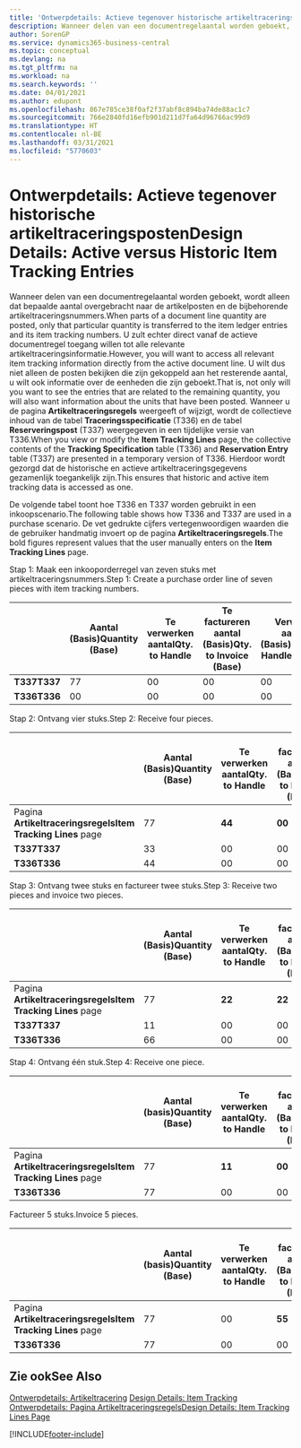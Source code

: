 ```yaml
---
title: 'Ontwerpdetails: Actieve tegenover historische artikeltraceringsposten | Microsoft Docs'
description: Wanneer delen van een documentregelaantal worden geboekt, wordt alleen dat bepaalde aantal overgebracht naar de artikelposten en de bijbehorende artikeltraceringsnummers. U zult echter direct vanaf de actieve documentregel toegang willen tot alle relevante artikeltraceringsinformatie. U wilt dus niet alleen de posten bekijken die zijn gekoppeld aan het resterende aantal, u wilt ook informatie over de eenheden die zijn geboekt. Wanneer u de pagina **Artikeltraceringsregels** weergeeft of wijzigt, wordt de collectieve inhoud van de tabel **Traceringsspecificatie** (T336) en de tabel **Reserveringspost** (T337) weergegeven in een tijdelijke versie van T336. Hierdoor wordt gezorgd dat de historische en actieve artikeltraceringsgegevens gezamenlijk toegankelijk zijn.
author: SorenGP
ms.service: dynamics365-business-central
ms.topic: conceptual
ms.devlang: na
ms.tgt_pltfrm: na
ms.workload: na
ms.search.keywords: ''
ms.date: 04/01/2021
ms.author: edupont
ms.openlocfilehash: 867e785ce38f0af2f37abf8c894ba74de88ac1c7
ms.sourcegitcommit: 766e2840fd16efb901d211d7fa64d96766ac99d9
ms.translationtype: HT
ms.contentlocale: nl-BE
ms.lasthandoff: 03/31/2021
ms.locfileid: "5770603"
---
```

# <a name="design-details-active-versus-historic-item-tracking-entries"></a><span data-ttu-id="929d4-107">Ontwerpdetails: Actieve tegenover historische artikeltraceringsposten</span><span class="sxs-lookup"><span data-stu-id="929d4-107">Design Details: Active versus Historic Item Tracking Entries</span></span>
<span data-ttu-id="929d4-108">Wanneer delen van een documentregelaantal worden geboekt, wordt alleen dat bepaalde aantal overgebracht naar de artikelposten en de bijbehorende artikeltraceringsnummers.</span><span class="sxs-lookup"><span data-stu-id="929d4-108">When parts of a document line quantity are posted, only that particular quantity is transferred to the item ledger entries and its item tracking numbers.</span></span> <span data-ttu-id="929d4-109">U zult echter direct vanaf de actieve documentregel toegang willen tot alle relevante artikeltraceringsinformatie.</span><span class="sxs-lookup"><span data-stu-id="929d4-109">However, you will want to access all relevant item tracking information directly from the active document line.</span></span> <span data-ttu-id="929d4-110">U wilt dus niet alleen de posten bekijken die zijn gekoppeld aan het resterende aantal, u wilt ook informatie over de eenheden die zijn geboekt.</span><span class="sxs-lookup"><span data-stu-id="929d4-110">That is, not only will you want to see the entries that are related to the remaining quantity, you will also want information about the units that have been posted.</span></span> <span data-ttu-id="929d4-111">Wanneer u de pagina **Artikeltraceringsregels** weergeeft of wijzigt, wordt de collectieve inhoud van de tabel **Traceringsspecificatie** (T336) en de tabel **Reserveringspost** (T337) weergegeven in een tijdelijke versie van T336.</span><span class="sxs-lookup"><span data-stu-id="929d4-111">When you view or modify the **Item Tracking Lines** page, the collective contents of the **Tracking Specification** table (T336) and **Reservation Entry** table (T337) are presented in a temporary version of T336.</span></span> <span data-ttu-id="929d4-112">Hierdoor wordt gezorgd dat de historische en actieve artikeltraceringsgegevens gezamenlijk toegankelijk zijn.</span><span class="sxs-lookup"><span data-stu-id="929d4-112">This ensures that historic and active item tracking data is accessed as one.</span></span>  

 <span data-ttu-id="929d4-113">De volgende tabel toont hoe T336 en T337 worden gebruikt in een inkoopscenario.</span><span class="sxs-lookup"><span data-stu-id="929d4-113">The following table shows how T336 and T337 are used in a purchase scenario.</span></span> <span data-ttu-id="929d4-114">De vet gedrukte cijfers vertegenwoordigen waarden die de gebruiker handmatig invoert op de pagina **Artikeltraceringsregels**.</span><span class="sxs-lookup"><span data-stu-id="929d4-114">The bold figures represent values that the user manually enters on the **Item Tracking Lines** page.</span></span>  

 <span data-ttu-id="929d4-115">Stap 1: Maak een inkooporderregel van zeven stuks met artikeltraceringsnummers.</span><span class="sxs-lookup"><span data-stu-id="929d4-115">Step 1: Create a purchase order line of seven pieces with item tracking numbers.</span></span>  

||<span data-ttu-id="929d4-116">**Aantal (Basis)**</span><span class="sxs-lookup"><span data-stu-id="929d4-116">**Quantity (Base)**</span></span>|<span data-ttu-id="929d4-117">**Te verwerken aantal**</span><span class="sxs-lookup"><span data-stu-id="929d4-117">**Qty. to Handle**</span></span>|<span data-ttu-id="929d4-118">**Te factureren aantal (Basis)**</span><span class="sxs-lookup"><span data-stu-id="929d4-118">**Qty. to Invoice (Base)**</span></span>|<span data-ttu-id="929d4-119">**Verwerkt aantal (Basis)**</span><span class="sxs-lookup"><span data-stu-id="929d4-119">**Quantity Handled (Base)**</span></span>|<span data-ttu-id="929d4-120">**Gefactureerd aantal (Basis)**</span><span class="sxs-lookup"><span data-stu-id="929d4-120">**Quantity Invoiced (Base)**</span></span>|  
|-|----------------------------------------------|--------------------------------------------|------------------------------------------------------|-------------------------------------------------------|--------------------------------------------------------|  
|<span data-ttu-id="929d4-121">**T337**</span><span class="sxs-lookup"><span data-stu-id="929d4-121">**T337**</span></span>|<span data-ttu-id="929d4-122">7</span><span class="sxs-lookup"><span data-stu-id="929d4-122">7</span></span>|<span data-ttu-id="929d4-123">0</span><span class="sxs-lookup"><span data-stu-id="929d4-123">0</span></span>|<span data-ttu-id="929d4-124">0</span><span class="sxs-lookup"><span data-stu-id="929d4-124">0</span></span>|<span data-ttu-id="929d4-125">0</span><span class="sxs-lookup"><span data-stu-id="929d4-125">0</span></span>|<span data-ttu-id="929d4-126">0</span><span class="sxs-lookup"><span data-stu-id="929d4-126">0</span></span>|  
|<span data-ttu-id="929d4-127">**T336**</span><span class="sxs-lookup"><span data-stu-id="929d4-127">**T336**</span></span>|<span data-ttu-id="929d4-128">0</span><span class="sxs-lookup"><span data-stu-id="929d4-128">0</span></span>|<span data-ttu-id="929d4-129">0</span><span class="sxs-lookup"><span data-stu-id="929d4-129">0</span></span>|<span data-ttu-id="929d4-130">0</span><span class="sxs-lookup"><span data-stu-id="929d4-130">0</span></span>|<span data-ttu-id="929d4-131">0</span><span class="sxs-lookup"><span data-stu-id="929d4-131">0</span></span>|<span data-ttu-id="929d4-132">0</span><span class="sxs-lookup"><span data-stu-id="929d4-132">0</span></span>|  

 <span data-ttu-id="929d4-133">Stap 2: Ontvang vier stuks.</span><span class="sxs-lookup"><span data-stu-id="929d4-133">Step 2: Receive four pieces.</span></span>  

||<span data-ttu-id="929d4-134">**Aantal (Basis)**</span><span class="sxs-lookup"><span data-stu-id="929d4-134">**Quantity (Base)**</span></span>|<span data-ttu-id="929d4-135">**Te verwerken aantal**</span><span class="sxs-lookup"><span data-stu-id="929d4-135">**Qty. to Handle**</span></span>|<span data-ttu-id="929d4-136">**Te factureren aantal (Basis)**</span><span class="sxs-lookup"><span data-stu-id="929d4-136">**Qty. to Invoice (Base)**</span></span>|<span data-ttu-id="929d4-137">**Verwerkt aantal (Basis)**</span><span class="sxs-lookup"><span data-stu-id="929d4-137">**Quantity Handled (Base)**</span></span>|<span data-ttu-id="929d4-138">**Gefactureerd aantal (Basis)**</span><span class="sxs-lookup"><span data-stu-id="929d4-138">**Quantity Invoiced (Base)**</span></span>|  
|-|----------------------------------------------|--------------------------------------------|------------------------------------------------------|-------------------------------------------------------|--------------------------------------------------------|  
|<span data-ttu-id="929d4-139">Pagina **Artikeltraceringsregels**</span><span class="sxs-lookup"><span data-stu-id="929d4-139">**Item Tracking Lines** page</span></span>|<span data-ttu-id="929d4-140">7</span><span class="sxs-lookup"><span data-stu-id="929d4-140">7</span></span>|<span data-ttu-id="929d4-141">**4**</span><span class="sxs-lookup"><span data-stu-id="929d4-141">**4**</span></span>|<span data-ttu-id="929d4-142">**0**</span><span class="sxs-lookup"><span data-stu-id="929d4-142">**0**</span></span>|<span data-ttu-id="929d4-143">0</span><span class="sxs-lookup"><span data-stu-id="929d4-143">0</span></span>|<span data-ttu-id="929d4-144">0</span><span class="sxs-lookup"><span data-stu-id="929d4-144">0</span></span>|  
|<span data-ttu-id="929d4-145">**T337**</span><span class="sxs-lookup"><span data-stu-id="929d4-145">**T337**</span></span>|<span data-ttu-id="929d4-146">3</span><span class="sxs-lookup"><span data-stu-id="929d4-146">3</span></span>|<span data-ttu-id="929d4-147">0</span><span class="sxs-lookup"><span data-stu-id="929d4-147">0</span></span>|<span data-ttu-id="929d4-148">0</span><span class="sxs-lookup"><span data-stu-id="929d4-148">0</span></span>|<span data-ttu-id="929d4-149">0</span><span class="sxs-lookup"><span data-stu-id="929d4-149">0</span></span>|<span data-ttu-id="929d4-150">0</span><span class="sxs-lookup"><span data-stu-id="929d4-150">0</span></span>|  
|<span data-ttu-id="929d4-151">**T336**</span><span class="sxs-lookup"><span data-stu-id="929d4-151">**T336**</span></span>|<span data-ttu-id="929d4-152">4</span><span class="sxs-lookup"><span data-stu-id="929d4-152">4</span></span>|<span data-ttu-id="929d4-153">0</span><span class="sxs-lookup"><span data-stu-id="929d4-153">0</span></span>|<span data-ttu-id="929d4-154">0</span><span class="sxs-lookup"><span data-stu-id="929d4-154">0</span></span>|<span data-ttu-id="929d4-155">4</span><span class="sxs-lookup"><span data-stu-id="929d4-155">4</span></span>|<span data-ttu-id="929d4-156">0</span><span class="sxs-lookup"><span data-stu-id="929d4-156">0</span></span>|  

 <span data-ttu-id="929d4-157">Stap 3: Ontvang twee stuks en factureer twee stuks.</span><span class="sxs-lookup"><span data-stu-id="929d4-157">Step 3: Receive two pieces and invoice two pieces.</span></span>  

||<span data-ttu-id="929d4-158">**Aantal (Basis)**</span><span class="sxs-lookup"><span data-stu-id="929d4-158">**Quantity (Base)**</span></span>|<span data-ttu-id="929d4-159">**Te verwerken aantal**</span><span class="sxs-lookup"><span data-stu-id="929d4-159">**Qty. to Handle**</span></span>|<span data-ttu-id="929d4-160">**Te factureren aantal (Basis)**</span><span class="sxs-lookup"><span data-stu-id="929d4-160">**Qty. to Invoice (Base)**</span></span>|<span data-ttu-id="929d4-161">**Verwerkt aantal (Basis)**</span><span class="sxs-lookup"><span data-stu-id="929d4-161">**Quantity Handled (Base)**</span></span>|<span data-ttu-id="929d4-162">**Gefactureerd aantal (Basis)**</span><span class="sxs-lookup"><span data-stu-id="929d4-162">**Quantity Invoiced (Base)**</span></span>|  
|-|----------------------------------------------|--------------------------------------------|------------------------------------------------------|-------------------------------------------------------|--------------------------------------------------------|  
|<span data-ttu-id="929d4-163">Pagina **Artikeltraceringsregels**</span><span class="sxs-lookup"><span data-stu-id="929d4-163">**Item Tracking Lines** page</span></span>|<span data-ttu-id="929d4-164">7</span><span class="sxs-lookup"><span data-stu-id="929d4-164">7</span></span>|<span data-ttu-id="929d4-165">**2**</span><span class="sxs-lookup"><span data-stu-id="929d4-165">**2**</span></span>|<span data-ttu-id="929d4-166">**2**</span><span class="sxs-lookup"><span data-stu-id="929d4-166">**2**</span></span>|<span data-ttu-id="929d4-167">4</span><span class="sxs-lookup"><span data-stu-id="929d4-167">4</span></span>|<span data-ttu-id="929d4-168">0</span><span class="sxs-lookup"><span data-stu-id="929d4-168">0</span></span>|  
|<span data-ttu-id="929d4-169">**T337**</span><span class="sxs-lookup"><span data-stu-id="929d4-169">**T337**</span></span>|<span data-ttu-id="929d4-170">1</span><span class="sxs-lookup"><span data-stu-id="929d4-170">1</span></span>|<span data-ttu-id="929d4-171">0</span><span class="sxs-lookup"><span data-stu-id="929d4-171">0</span></span>|<span data-ttu-id="929d4-172">0</span><span class="sxs-lookup"><span data-stu-id="929d4-172">0</span></span>|<span data-ttu-id="929d4-173">0</span><span class="sxs-lookup"><span data-stu-id="929d4-173">0</span></span>|<span data-ttu-id="929d4-174">0</span><span class="sxs-lookup"><span data-stu-id="929d4-174">0</span></span>|  
|<span data-ttu-id="929d4-175">**T336**</span><span class="sxs-lookup"><span data-stu-id="929d4-175">**T336**</span></span>|<span data-ttu-id="929d4-176">6</span><span class="sxs-lookup"><span data-stu-id="929d4-176">6</span></span>|<span data-ttu-id="929d4-177">0</span><span class="sxs-lookup"><span data-stu-id="929d4-177">0</span></span>|<span data-ttu-id="929d4-178">0</span><span class="sxs-lookup"><span data-stu-id="929d4-178">0</span></span>|<span data-ttu-id="929d4-179">6</span><span class="sxs-lookup"><span data-stu-id="929d4-179">6</span></span>|<span data-ttu-id="929d4-180">2</span><span class="sxs-lookup"><span data-stu-id="929d4-180">2</span></span>|  

 <span data-ttu-id="929d4-181">Stap 4: Ontvang één stuk.</span><span class="sxs-lookup"><span data-stu-id="929d4-181">Step 4: Receive one piece.</span></span>  

||<span data-ttu-id="929d4-182">**Aantal (basis)**</span><span class="sxs-lookup"><span data-stu-id="929d4-182">**Quantity (Base)**</span></span>|<span data-ttu-id="929d4-183">**Te verwerken aantal**</span><span class="sxs-lookup"><span data-stu-id="929d4-183">**Qty. to Handle**</span></span>|<span data-ttu-id="929d4-184">**Te factureren aantal (Basis)**</span><span class="sxs-lookup"><span data-stu-id="929d4-184">**Qty. to Invoice (Base)**</span></span>|<span data-ttu-id="929d4-185">**Verwerkt aantal (Basis)**</span><span class="sxs-lookup"><span data-stu-id="929d4-185">**Quantity Handled (Base)**</span></span>|<span data-ttu-id="929d4-186">**Gefactureerd aantal (Basis)**</span><span class="sxs-lookup"><span data-stu-id="929d4-186">**Quantity Invoiced (Base)**</span></span>|  
|-|----------------------------------------------|--------------------------------------------|------------------------------------------------------|-------------------------------------------------------|--------------------------------------------------------|  
|<span data-ttu-id="929d4-187">Pagina **Artikeltraceringsregels**</span><span class="sxs-lookup"><span data-stu-id="929d4-187">**Item Tracking Lines** page</span></span>|<span data-ttu-id="929d4-188">7</span><span class="sxs-lookup"><span data-stu-id="929d4-188">7</span></span>|<span data-ttu-id="929d4-189">**1**</span><span class="sxs-lookup"><span data-stu-id="929d4-189">**1**</span></span>|<span data-ttu-id="929d4-190">**0**</span><span class="sxs-lookup"><span data-stu-id="929d4-190">**0**</span></span>|<span data-ttu-id="929d4-191">6</span><span class="sxs-lookup"><span data-stu-id="929d4-191">6</span></span>|<span data-ttu-id="929d4-192">2</span><span class="sxs-lookup"><span data-stu-id="929d4-192">2</span></span>|  
|<span data-ttu-id="929d4-193">**T336**</span><span class="sxs-lookup"><span data-stu-id="929d4-193">**T336**</span></span>|<span data-ttu-id="929d4-194">7</span><span class="sxs-lookup"><span data-stu-id="929d4-194">7</span></span>|<span data-ttu-id="929d4-195">0</span><span class="sxs-lookup"><span data-stu-id="929d4-195">0</span></span>|<span data-ttu-id="929d4-196">0</span><span class="sxs-lookup"><span data-stu-id="929d4-196">0</span></span>|<span data-ttu-id="929d4-197">7</span><span class="sxs-lookup"><span data-stu-id="929d4-197">7</span></span>|<span data-ttu-id="929d4-198">2</span><span class="sxs-lookup"><span data-stu-id="929d4-198">2</span></span>|  

 <span data-ttu-id="929d4-199">Factureer 5 stuks.</span><span class="sxs-lookup"><span data-stu-id="929d4-199">Invoice 5 pieces.</span></span>  

||<span data-ttu-id="929d4-200">**Aantal (basis)**</span><span class="sxs-lookup"><span data-stu-id="929d4-200">**Quantity (Base)**</span></span>|<span data-ttu-id="929d4-201">**Te verwerken aantal**</span><span class="sxs-lookup"><span data-stu-id="929d4-201">**Qty. to Handle**</span></span>|<span data-ttu-id="929d4-202">**Te factureren aantal (Basis)**</span><span class="sxs-lookup"><span data-stu-id="929d4-202">**Qty. to Invoice (Base)**</span></span>|<span data-ttu-id="929d4-203">**Verwerkt aantal (Basis)**</span><span class="sxs-lookup"><span data-stu-id="929d4-203">**Quantity Handled (Base)**</span></span>|<span data-ttu-id="929d4-204">**Gefactureerd aantal (Basis)**</span><span class="sxs-lookup"><span data-stu-id="929d4-204">**Quantity Invoiced (Base)**</span></span>|  
|-|----------------------------------------------|--------------------------------------------|------------------------------------------------------|-------------------------------------------------------|--------------------------------------------------------|  
|<span data-ttu-id="929d4-205">Pagina **Artikeltraceringsregels**</span><span class="sxs-lookup"><span data-stu-id="929d4-205">**Item Tracking Lines** page</span></span>|<span data-ttu-id="929d4-206">7</span><span class="sxs-lookup"><span data-stu-id="929d4-206">7</span></span>|<span data-ttu-id="929d4-207">0</span><span class="sxs-lookup"><span data-stu-id="929d4-207">0</span></span>|<span data-ttu-id="929d4-208">**5**</span><span class="sxs-lookup"><span data-stu-id="929d4-208">**5**</span></span>|<span data-ttu-id="929d4-209">7</span><span class="sxs-lookup"><span data-stu-id="929d4-209">7</span></span>|<span data-ttu-id="929d4-210">2</span><span class="sxs-lookup"><span data-stu-id="929d4-210">2</span></span>|  
|<span data-ttu-id="929d4-211">**T336**</span><span class="sxs-lookup"><span data-stu-id="929d4-211">**T336**</span></span>|<span data-ttu-id="929d4-212">7</span><span class="sxs-lookup"><span data-stu-id="929d4-212">7</span></span>|<span data-ttu-id="929d4-213">0</span><span class="sxs-lookup"><span data-stu-id="929d4-213">0</span></span>|<span data-ttu-id="929d4-214">0</span><span class="sxs-lookup"><span data-stu-id="929d4-214">0</span></span>|<span data-ttu-id="929d4-215">7</span><span class="sxs-lookup"><span data-stu-id="929d4-215">7</span></span>|<span data-ttu-id="929d4-216">7</span><span class="sxs-lookup"><span data-stu-id="929d4-216">7</span></span>|  

## <a name="see-also"></a><span data-ttu-id="929d4-217">Zie ook</span><span class="sxs-lookup"><span data-stu-id="929d4-217">See Also</span></span>  
 <span data-ttu-id="929d4-218">[Ontwerpdetails: Artikeltracering](design-details-item-tracking.md) </span><span class="sxs-lookup"><span data-stu-id="929d4-218">[Design Details: Item Tracking](design-details-item-tracking.md) </span></span>  
 [<span data-ttu-id="929d4-219">Ontwerpdetails: Pagina Artikeltraceringsregels</span><span class="sxs-lookup"><span data-stu-id="929d4-219">Design Details: Item Tracking Lines Page</span></span>](design-details-item-tracking-lines-window.md)


[!INCLUDE[footer-include](includes/footer-banner.md)]